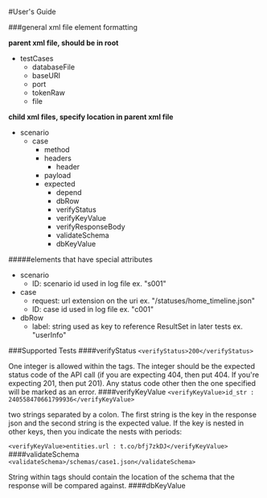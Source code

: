 #User's Guide

###general xml file element formatting

**parent xml file, should be in root**

- testCases
  - databaseFile
  - baseURI
  - port
  - tokenRaw
  - file

**child xml files, specify location in parent xml file**

- scenario
  - case
    - method
    - headers
      - header
    - payload
    - expected
      - depend
      - dbRow
      - verifyStatus
      - verifyKeyValue
      - verifyResponseBody
      - validateSchema
      - dbKeyValue

#####elements that have special attributes

- scenario
  - ID: scenario id used in log file ex. "s001"
- case
  - request: url extension on the uri ex. "/statuses/home_timeline.json"
  - ID: case id used in log file ex. "c001"
- dbRow
  - label: string used as key to reference ResultSet in later tests ex. "userInfo"

###Supported Tests
####verifyStatus
`<verifyStatus>200</verifyStatus>`

One integer is allowed within the tags. The integer should be the expected status code of the API call (if you are expecting 404, then put 404. If you're expecting 201, then put 201). Any status code other then the one specified will be marked as an error.
####verifyKeyValue
`<verifyKeyValue>id_str : 240558470661799936</verifyKeyValue>`

two strings separated by a colon. The first string is the key in the response json and the second string is the expected value. If the key is nested in other keys, then you indicate the nests with periods:

`<verifyKeyValue>entities.url : t.co/bfj7zkDJ</verifyKeyValue>`
####validateSchema
`<validateSchema>/schemas/case1.json</validateSchema>`

String within tags should contain the location of the schema that the response will be compared against.
####dbKeyValue
